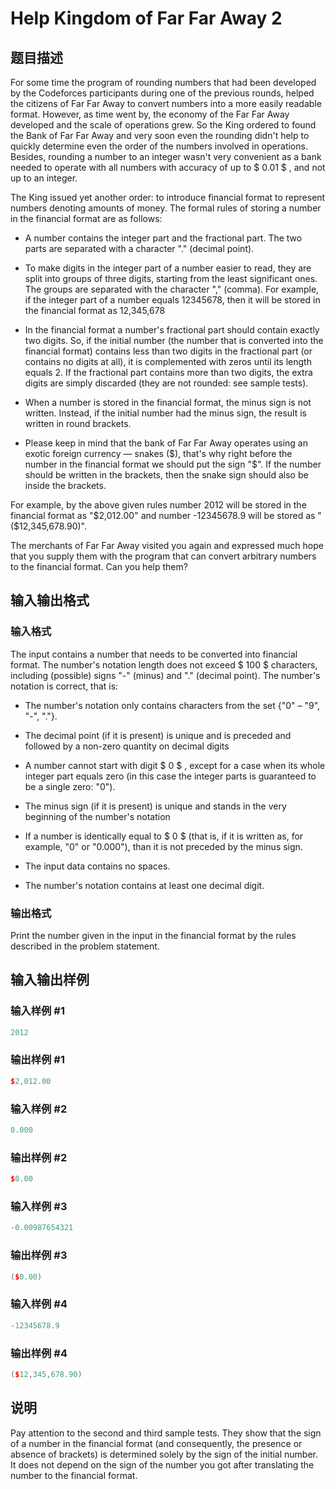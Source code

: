 # Help Kingdom of Far Far Away 2

## 题目描述

For some time the program of rounding numbers that had been developed by the Codeforces participants during one of the previous rounds, helped the citizens of Far Far Away to convert numbers into a more easily readable format. However, as time went by, the economy of the Far Far Away developed and the scale of operations grew. So the King ordered to found the Bank of Far Far Away and very soon even the rounding didn't help to quickly determine even the order of the numbers involved in operations. Besides, rounding a number to an integer wasn't very convenient as a bank needed to operate with all numbers with accuracy of up to $ 0.01 $ , and not up to an integer.

The King issued yet another order: to introduce financial format to represent numbers denoting amounts of money. The formal rules of storing a number in the financial format are as follows:

- A number contains the integer part and the fractional part. The two parts are separated with a character "." (decimal point).

- To make digits in the integer part of a number easier to read, they are split into groups of three digits, starting from the least significant ones. The groups are separated with the character "," (comma). For example, if the integer part of a number equals 12345678, then it will be stored in the financial format as 12,345,678

- In the financial format a number's fractional part should contain exactly two digits. So, if the initial number (the number that is converted into the financial format) contains less than two digits in the fractional part (or contains no digits at all), it is complemented with zeros until its length equals 2. If the fractional part contains more than two digits, the extra digits are simply discarded (they are not rounded: see sample tests).

- When a number is stored in the financial format, the minus sign is not written. Instead, if the initial number had the minus sign, the result is written in round brackets.

- Please keep in mind that the bank of Far Far Away operates using an exotic foreign currency — snakes ($), that's why right before the number in the financial format we should put the sign "$". If the number should be written in the brackets, then the snake sign should also be inside the brackets.

For example, by the above given rules number 2012 will be stored in the financial format as "$2,012.00" and number -12345678.9 will be stored as "($12,345,678.90)".

The merchants of Far Far Away visited you again and expressed much hope that you supply them with the program that can convert arbitrary numbers to the financial format. Can you help them?

## 输入输出格式

### 输入格式

The input contains a number that needs to be converted into financial format. The number's notation length does not exceed $ 100 $ characters, including (possible) signs "-" (minus) and "." (decimal point). The number's notation is correct, that is:

- The number's notation only contains characters from the set {"0" – "9", "-", "."}.

- The decimal point (if it is present) is unique and is preceded and followed by a non-zero quantity on decimal digits

- A number cannot start with digit $ 0 $ , except for a case when its whole integer part equals zero (in this case the integer parts is guaranteed to be a single zero: "0").

- The minus sign (if it is present) is unique and stands in the very beginning of the number's notation

- If a number is identically equal to $ 0 $ (that is, if it is written as, for example, "0" or "0.000"), than it is not preceded by the minus sign.

- The input data contains no spaces.

- The number's notation contains at least one decimal digit.

### 输出格式

Print the number given in the input in the financial format by the rules described in the problem statement.

## 输入输出样例

### 输入样例 #1

```cpp
2012

```
### 输出样例 #1

```cpp
$2,012.00
```


### 输入样例 #2

```cpp
0.000

```
### 输出样例 #2

```cpp
$0.00
```


### 输入样例 #3

```cpp
-0.00987654321

```
### 输出样例 #3

```cpp
($0.00)
```


### 输入样例 #4

```cpp
-12345678.9

```
### 输出样例 #4

```cpp
($12,345,678.90)
```


## 说明

Pay attention to the second and third sample tests. They show that the sign of a number in the financial format (and consequently, the presence or absence of brackets) is determined solely by the sign of the initial number. It does not depend on the sign of the number you got after translating the number to the financial format.

